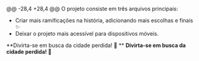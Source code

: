 @@ -28,4 +28,4 @@ O projeto consiste em três arquivos principais:
- Criar mais ramificações na história, adicionando mais escolhas e finais ✨
- Deixar o projeto mais acessível para dispositivos móveis.

**Divirta-se em busca da cidade perdida! 🛝 ** 
**Divirta-se em busca da cidade perdida! 🛝** 
